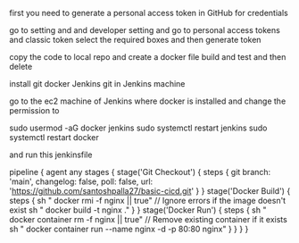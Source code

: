 first you need to generate a personal access token in GitHub for credentials

go to setting and and developer setting and go to personal access tokens and classic token select the required boxes and then generate token

copy the code to local repo and create a docker file build and test and then delete 

install git docker Jenkins git in Jenkins machine

go to the ec2 machine of Jenkins where docker is installed and change the permission to 

sudo usermod -aG docker jenkins
sudo systemctl restart jenkins
sudo systemctl restart docker

and run this jenkinsfile

pipeline {
    agent any
    stages {
        stage('Git Checkout') {
            steps {
                git branch: 'main', changelog: false, poll: false, url: 'https://github.com/santoshpalla27/basic-cicd.git'
            }
        }
        stage('Docker Build') {
            steps {
                sh " docker rmi -f nginx || true" // Ignore errors if the image doesn't exist
                sh " docker build -t nginx ."
            }
        }
        stage('Docker Run') {
            steps {
                sh " docker container rm -f nginx || true" // Remove existing container if it exists
                sh " docker container run --name nginx -d -p 80:80 nginx"
            }
        }
    }
}
